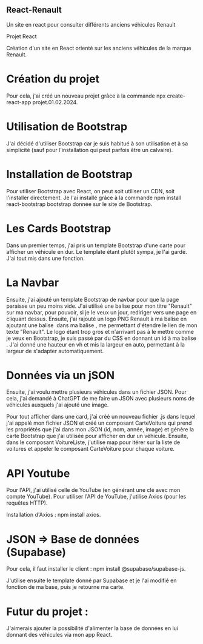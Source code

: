 ## React-Renault
Un site en react pour consulter différents  anciens véhicules Renault

Projet React

Création d'un site en React orienté sur les anciens véhicules de la marque Renault.

# Création du projet

Pour cela, j'ai créé un nouveau projet grâce à la commande npx create-react-app projet.01.02.2024.

# Utilisation de Bootstrap

J'ai décidé d'utiliser Bootstrap car je suis habitué à son utilisation et à sa simplicité (sauf pour l'installation qui peut parfois être un calvaire).

# Installation de Bootstrap

Pour utiliser Bootstrap avec React, on peut soit utiliser un CDN, soit l'installer directement. Je l'ai installé grâce à la commande npm install react-bootstrap bootstrap donnée sur le site de Bootstrap.

# Les Cards Bootstrap

Dans un premier temps, j'ai pris un template Bootstrap d'une carte pour afficher un véhicule en dur. Le template étant plutôt sympa, je l'ai gardé. J'ai tout mis dans une fonction.

# La Navbar

Ensuite, j'ai ajouté un template Bootstrap de navbar pour que la page paraisse un peu moins vide. J'ai utilisé une balise <a> pour mon titre "Renault" sur ma navbar, pour pouvoir, si je le veux un jour, rediriger vers une page en cliquant dessus. Ensuite, j'ai rajouté un logo PNG Renault à ma balise <a> en ajoutant une balise <img> dans ma balise <a>, me permettant d'étendre le lien de mon texte "Renault". Le logo étant trop gros et n'arrivant pas à le mettre comme je veux en Bootstrap, je suis passé par du CSS en donnant un id à ma balise <img>. J'ai donné une hauteur en vh et mis la largeur en auto, permettant à la largeur de s'adapter automatiquement.

# Données via un jSON

Ensuite, j'ai voulu mettre plusieurs véhicules dans un fichier JSON. Pour cela, j'ai demandé à ChatGPT de me faire un JSON avec plusieurs noms de véhicules auxquels j'ai ajouté une image.

Pour tout afficher dans une card, j'ai créé un nouveau fichier .js dans lequel j'ai appelé mon fichier JSON et créé un composant CarteVoiture qui prend les propriétés que j'ai dans mon JSON (id, nom, année, image) et génère la carte Bootstrap que j'ai utilisée pour afficher en dur un véhicule. Ensuite, dans le composant VoitureListe, j'utilise map pour itérer sur la liste de voitures et appeler le composant CarteVoiture pour chaque voiture.

# API Youtube

Pour l'API, j'ai utilisé celle de YouTube (en générant une clé avec mon compte YouTube). Pour utiliser l'API de YouTube, j'utilise Axios (pour les requêtes HTTP).

Installation d'Axios : npm install axios.

# JSON => Base de données (Supabase)

Pour cela, il faut installer le client : npm install @supabase/supabase-js.

J'utilise ensuite le template donné par Supabase et je l'ai modifié en fonction de ma base, puis je retourne ma carte.


# Futur du projet :

J'aimerais ajouter la possibilité d'alimenter la base de données en lui donnant des véhicules via mon app React.


